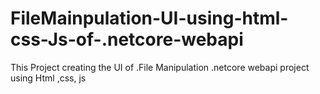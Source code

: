 # FileMainpulation-UI-using-html-css-Js-of-.netcore-webapi
This Project creating the UI of .File Manipulation .netcore webapi project using Html ,css, js 
